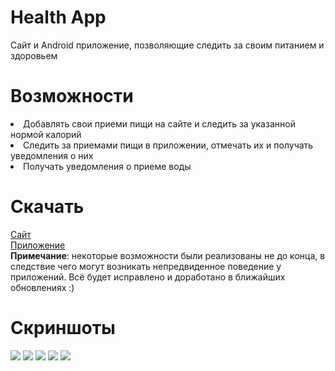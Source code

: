 # Health App
Сайт и Android приложение, позволяющие следить за своим питанием и здоровьем

# Возможности
<li> Добавлять свои приеми пищи на сайте и следить за указанной нормой калорий
<li> Следить за приемами пищи в приложении, отмечать их и получать уведомления о них
<li> Получать уведомления о приеме воды

# Скачать
[Сайт](http://icalories.herokuapp.com) <br>
[Приложение](https://yadi.sk/d/BQYhCt7SZHtpGw) <br>
<b>Примечание</b>: некоторые возможности были реализованы не до конца, в следствие чего могут возникать непредвиденное поведение у приложений.
Всё будет исправлено и доработано в ближайших обновлениях :)

# Скриншоты
![](https://downloader.disk.yandex.ru/preview/c0f4fc5693d65fb3f6291892c54518f81136591cae5ca4d5bf0b6f070499065a/5cd33f4b/nI-BbS4TDhY3bm27VfwmTlraplWxamQEr37HOp85zb8GM5KokypmOc7CNfa6LjU2iCrFAwl6xxcSpxFeBtnkNA%3D%3D?uid=0&filename=Screenshot_4.png&disposition=inline&hash=&limit=0&content_type=image%2Fpng&tknv=v2&size=1552x764)
![](https://downloader.disk.yandex.ru/preview/126dd6962549cc76430852da22dae917cb30e402c01c7f4882640419b7be9ed2/5cd33f6c/3vA0l5BhmA5Vk-Z3Yw_xFFraplWxamQEr37HOp85zb8ERUKTSAASMXKcodIaR_vh0LJN3S3mu2xJq844Yrrhiw%3D%3D?uid=0&filename=Screenshot_5.png&disposition=inline&hash=&limit=0&content_type=image%2Fpng&tknv=v2&size=1552x764)
![](https://downloader.disk.yandex.ru/preview/f347a5f5d24424ca3477b47970921f1002fc1a927d7d1b2f3e7c3d0710ec52a2/5cd33f82/bTIBp142hnb_btuZQh1Gu1raplWxamQEr37HOp85zb9bQzWNii8N7Jrz9dwnTpcq1ebivSBcA4YLg-8_eWsSfA%3D%3D?uid=0&filename=Screenshot_6.png&disposition=inline&hash=&limit=0&content_type=image%2Fpng&tknv=v2&size=1552x764)
![](https://downloader.disk.yandex.ru/preview/8e1cb6aeae14b48dd06365ade2fbfbac97a76e73cbae04c4046d3b1245df0183/5cd34263/t1Bl-VKXXl_HvPIJlty9tIlujHP7QtxA-hutGpYACL2vUWiuNX-eyaV45RSQcfMjmi5BTKTnE8RuWbYA_IJ13g%3D%3D?uid=0&filename=Screenshot_7.png&disposition=inline&hash=&limit=0&content_type=image%2Fpng&tknv=v2&size=1552x764)
![](https://downloader.disk.yandex.ru/preview/01f7d1ae7c48247915d354680d23c4028412932f499ab35f619a44d5048cf78c/5cd34404/nI-BbS4TDhY3bm27VfwmTjf37AgTthKCW3M3IeQxyOV8AdSLwtsbbeiL_WejeW1_Q_QQ5-b7UxjVCTez8LdM4w%3D%3D?uid=0&filename=Screenshot_8.png&disposition=inline&hash=&limit=0&content_type=image%2Fpng&tknv=v2&size=1552x764)